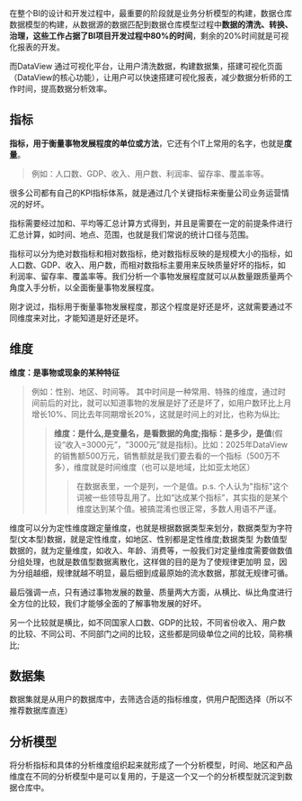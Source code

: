 在整个BI的设计和开发过程中，最重要的阶段就是业务分析模型的构建，数据仓库数据模型的构建，从数据源的数据匹配到数据仓库模型过程中**数据的清洗、转换、治理，这些工作占据了BI项目开发过程中80%的时间**，剩余的20%时间就是可视化报表的开发。

而DataView 通过可视化平台，让用户清洗数据，构建数据集，搭建可视化页面（DataView的核心功能），让用户可以快速搭建可视化报表，减少数据分析师的工作时间，提高数据分析效率。

## 指标
**指标，用于衡量事物发展程度的单位或方法**，它还有个IT上常用的名字，也就是**度量**。
>例如：人口数、GDP、收入、用户数、利润率、留存率、覆盖率等。

很多公司都有自己的KPI指标体系，就是通过几个关键指标来衡量公司业务运营情况的好坏。

指标需要经过加和、平均等汇总计算方式得到，并且是需要在一定的前提条件进行汇总计算，如时间、地点、范围，也就是我们常说的统计口径与范围。

指标可以分为绝对数指标和相对数指标，绝对数指标反映的是规模大小的指标，如人口数、GDP、收入、用户数，而相对数指标主要用来反映质量好坏的指标，如利润率、留存率、覆盖率等。我们分析一个事物发展程度就可以从数量跟质量两个角度入手分析，以全面衡量事物发展程度。

刚才说过，指标用于衡量事物发展程度，那这个程度是好还是坏，这就需要通过不同维度来对比，才能知道是好还是坏。
## 维度

**维度：是事物或现象的某种特征**
> 例如：性别、地区、时间等。 
> 其中时间是一种常用、特殊的维度，通过时间前后的对比，就可以知道事物的发展是好了还是坏了，如用户数环比上月增长10%、同比去年同期增长20%，这就是时间上的对比，也称为纵比;
>> **维度：是什么,是变量名，是看数据的角度;指标：是多少，是值**(假设“收入=3000元”，“3000元”就是指标)。比如：2025年DataView的销售额500万元，销售额就是我们要去看的一个指标（500万不多），维度就是时间维度（也可以是地域，比如亚太地区）
>>> 在数据表里，一个是列，一个是值。p.s. 个人认为"指标"这个词被一些领导乱用了。比如“达成某个指标”，其实指的是某个维度达到某个值。被搞混淆也很正常，多数人用语不严谨。



维度可以分为定性维度跟定量维度，也就是根据数据类型来划分，数据类型为字符型(文本型)数据，就是定性维度，如地区、性别都是定性维度;数据类型 为数值型数据的，就为定量维度，如收入、年龄、消费等，一般我们对定量维度需要做数值分组处理，也就是数值型数据离散化，这样做的目的是为了使规律更加明 显，因为分组越细，规律就越不明显，最后细到成最原始的流水数据，那就无规律可循。

最后强调一点，只有通过事物发展的数量、质量两大方面，从横比、纵比角度进行全方位的比较，我们才能够全面的了解事物发展的好坏。

另一个比较就是横比，如不同国家人口数、GDP的比较，不同省份收入、用户数的比较、不同公司、不同部门之间的比较，这些都是同级单位之间的比较，简称横比;

## 数据集
数据集就是从用户的数据库中，去筛选合适的指标维度，供用户配图选择（所以不推荐数据库直连）

## 分析模型
将分析指标和具体的分析维度组织起来就形成了一个分析模型，时间、地区和产品维度在不同的分析模型中是可以复用的，于是这一个又一个的分析模型就沉淀到数据仓库中。


